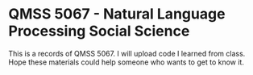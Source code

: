 # QMSS 5067 - Natural Language Processing Social Science

This is a records of QMSS 5067. I will upload code I learned from class. Hope these materials could help someone who wants to get to know it.
